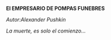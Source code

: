 <p><strong>El EMPRESARIO DE POMPAS FUNEBRES</strong></p> 
<p><em>Autor:Alexander Pushkin</em</p>
<p>La muerte, es solo el comienzo...</p>



